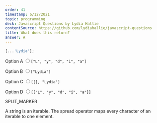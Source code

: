 ```yaml
---
order: 41
timestamp: 6/12/2021
topic: programming
deck: Javascript Questions by Lydia Hallie
contentSource: https://github.com/lydiahallie/javascript-questions
title: What does this return?
answer: A
---
```


  

```javascript
[...'Lydia'];
```


<label for="option-A">Option A</label>
<input type="radio" name="answer-option" id="option-A" value="A">`["L", "y", "d", "i", "a"]`</input>
    

<label for="option-B">Option B</label>
<input type="radio" name="answer-option" id="option-B" value="B">`["Lydia"]`</input>
    

<label for="option-C">Option C</label>
<input type="radio" name="answer-option" id="option-C" value="C">`[[], "Lydia"]`</input>
    

<label for="option-D">Option D</label>
<input type="radio" name="answer-option" id="option-D" value="D">`[["L", "y", "d", "i", "a"]]`</input>
    




SPLIT_MARKER

A string is an iterable. The spread operator maps every character of an iterable to one element.



